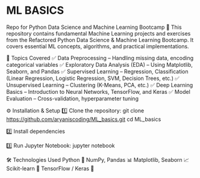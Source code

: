 # ML BASICS
Repo for Python Data Science and Machine Learning Bootcamp
🚀 This repository contains fundamental Machine Learning projects and exercises from the Refactored Python Data Science & Machine Learning Bootcamp. It covers essential ML concepts, algorithms, and practical implementations.

📌 Topics Covered
✅ Data Preprocessing – Handling missing data, encoding categorical variables
✅ Exploratory Data Analysis (EDA) – Using Matplotlib, Seaborn, and Pandas
✅ Supervised Learning – Regression, Classification (Linear Regression, Logistic Regression, SVM, Decision Trees, etc.)
✅ Unsupervised Learning – Clustering (K-Means, PCA, etc.)
✅ Deep Learning Basics – Introduction to Neural Networks, TensorFlow, and Keras
✅ Model Evaluation – Cross-validation, hyperparameter tuning

⚙️ Installation & Setup
1️⃣ Clone the repository:
git clone https://github.com/aryaniscoding/ML_basics.git
cd ML_basics

2️⃣ Install dependencies

3️⃣ Run Jupyter Notebook:
jupyter notebook

🛠️ Technologies Used
Python 🐍
NumPy, Pandas 📊
Matplotlib, Seaborn 📈
Scikit-learn 🤖
TensorFlow / Keras 🧠


